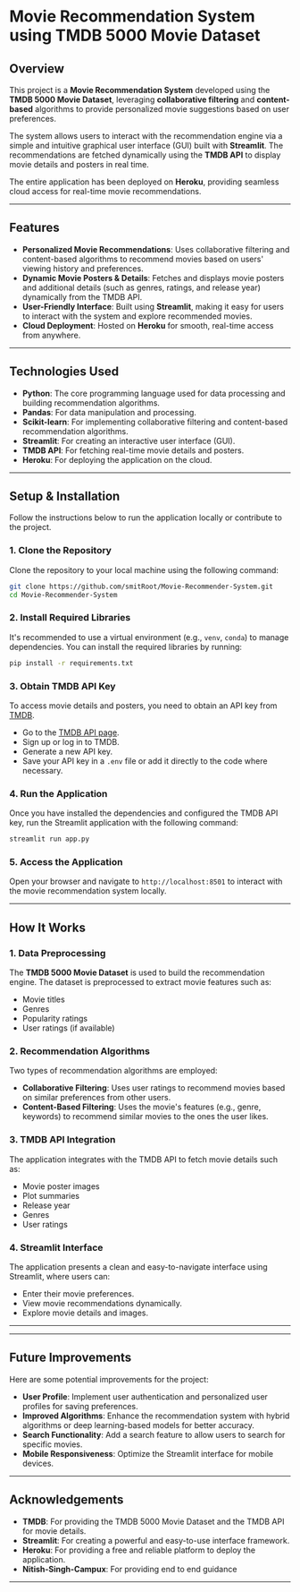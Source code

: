 

# Movie Recommendation System using TMDB 5000 Movie Dataset

## Overview

This project is a **Movie Recommendation System** developed using the **TMDB 5000 Movie Dataset**, leveraging **collaborative filtering** and **content-based** algorithms to provide personalized movie suggestions based on user preferences.

The system allows users to interact with the recommendation engine via a simple and intuitive graphical user interface (GUI) built with **Streamlit**. The recommendations are fetched dynamically using the **TMDB API** to display movie details and posters in real time.

The entire application has been deployed on **Heroku**, providing seamless cloud access for real-time movie recommendations.

---

## Features

- **Personalized Movie Recommendations**: Uses collaborative filtering and content-based algorithms to recommend movies based on users' viewing history and preferences.
- **Dynamic Movie Posters & Details**: Fetches and displays movie posters and additional details (such as genres, ratings, and release year) dynamically from the TMDB API.
- **User-Friendly Interface**: Built using **Streamlit**, making it easy for users to interact with the system and explore recommended movies.
- **Cloud Deployment**: Hosted on **Heroku** for smooth, real-time access from anywhere.

---

## Technologies Used

- **Python**: The core programming language used for data processing and building recommendation algorithms.
- **Pandas**: For data manipulation and processing.
- **Scikit-learn**: For implementing collaborative filtering and content-based recommendation algorithms.
- **Streamlit**: For creating an interactive user interface (GUI).
- **TMDB API**: For fetching real-time movie details and posters.
- **Heroku**: For deploying the application on the cloud.

---

## Setup & Installation

Follow the instructions below to run the application locally or contribute to the project.

### 1. Clone the Repository

Clone the repository to your local machine using the following command:

```bash
git clone https://github.com/smitRoot/Movie-Recommender-System.git
cd Movie-Recommender-System
```

### 2. Install Required Libraries

It's recommended to use a virtual environment (e.g., `venv`, `conda`) to manage dependencies. You can install the required libraries by running:

```bash
pip install -r requirements.txt
```

### 3. Obtain TMDB API Key

To access movie details and posters, you need to obtain an API key from [TMDB](https://www.themoviedb.org/).

- Go to the [TMDB API page](https://www.themoviedb.org/settings/api).
- Sign up or log in to TMDB.
- Generate a new API key.
- Save your API key in a `.env` file or add it directly to the code where necessary.

### 4. Run the Application

Once you have installed the dependencies and configured the TMDB API key, run the Streamlit application with the following command:

```bash
streamlit run app.py
```

### 5. Access the Application

Open your browser and navigate to `http://localhost:8501` to interact with the movie recommendation system locally.

---

## How It Works

### 1. Data Preprocessing

The **TMDB 5000 Movie Dataset** is used to build the recommendation engine. The dataset is preprocessed to extract movie features such as:

- Movie titles
- Genres
- Popularity ratings
- User ratings (if available)

### 2. Recommendation Algorithms

Two types of recommendation algorithms are employed:

- **Collaborative Filtering**: Uses user ratings to recommend movies based on similar preferences from other users.
- **Content-Based Filtering**: Uses the movie's features (e.g., genre, keywords) to recommend similar movies to the ones the user likes.

### 3. TMDB API Integration

The application integrates with the TMDB API to fetch movie details such as:

- Movie poster images
- Plot summaries
- Release year
- Genres
- User ratings

### 4. Streamlit Interface

The application presents a clean and easy-to-navigate interface using Streamlit, where users can:

- Enter their movie preferences.
- View movie recommendations dynamically.
- Explore movie details and images.

---

---

## Future Improvements

Here are some potential improvements for the project:

- **User Profile**: Implement user authentication and personalized user profiles for saving preferences.
- **Improved Algorithms**: Enhance the recommendation system with hybrid algorithms or deep learning-based models for better accuracy.
- **Search Functionality**: Add a search feature to allow users to search for specific movies.
- **Mobile Responsiveness**: Optimize the Streamlit interface for mobile devices.

---



## Acknowledgements

- **TMDB**: For providing the TMDB 5000 Movie Dataset and the TMDB API for movie details.
- **Streamlit**: For creating a powerful and easy-to-use interface framework.
- **Heroku**: For providing a free and reliable platform to deploy the application.
- **Nitish-Singh-Campux**: For providing end to end guidance
---

